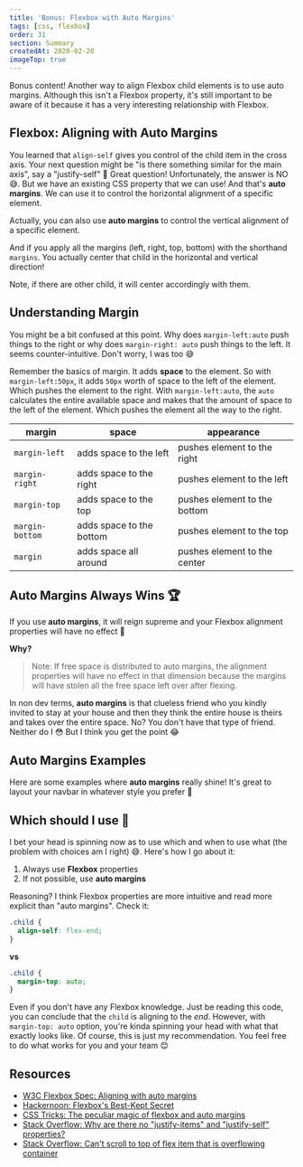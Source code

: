 ```yaml
---
title: 'Bonus: Flexbox with Auto Margins'
tags: [css, flexbox]
order: 31
section: Summary
createdAt: 2020-02-20
imageTop: true
---
```


Bonus content! Another way to align Flexbox child elements is to use auto margins. Although this isn't a Flexbox property, it's still important to be aware of it because it has a very interesting relationship with Flexbox.

<markdown-toc></markdown-toc>

## Flexbox: Aligning with Auto Margins

You learned that `align-self` gives you control of the child item in the cross axis. Your next question might be "is there something similar for the main axis", say a "justify-self" 🤔 Great question! Unfortunately, the answer is NO 😅. But we have an existing CSS property that we can use! And that's **auto margins**. We can use it to control the horizontal alignment of a specific element.

<markdown-image img="auto-margins-horizontal" width="600" height="300"></markdown-image>

Actually, you can also use **auto margins** to control the vertical alignment of a specific element.

<markdown-image img="auto-margins-vertical" width="600" height="300"></markdown-image>

And if you apply all the margins (left, right, top, bottom) with the shorthand `margins`. You actually center that child in the horizontal and vertical direction!

<markdown-image img="auto-margins-center" width="600" height="300"></markdown-image>

Note, if there are other child, it will center accordingly with them.

<markdown-image img="auto-margins-center-with-others" width="600" height="300"></markdown-image>

## Understanding Margin

You might be a bit confused at this point. Why does `margin-left:auto` push things to the right or why does `margin-right: auto` push things to the left. It seems counter-intuitive. Don't worry, I was too 😅

Remember the basics of margin. It adds **space** to the element. So with `margin-left:50px`, it adds `50px` worth of space to the left of the element. Which pushes the element to the right. With `margin-left:auto`, the `auto` calculates the entire available space and makes that the amount of space to the left of the element. Which pushes the element all the way to the right.

<markdown-image img="auto-margins-understanding-margin" width="448" height="448"></markdown-image>

| margin          | space                    | appearance                   |
| --------------- | ------------------------ | ---------------------------- |
| `margin-left`   | adds space to the left   | pushes element to the right  |
| `margin-right`  | adds space to the right  | pushes element to the left   |
| `margin-top`    | adds space to the top    | pushes element to the bottom |
| `margin-bottom` | adds space to the bottom | pushes element to the top    |
| `margin`        | adds space all around    | pushes element to the center |

## Auto Margins Always Wins 🏆

If you use **auto margins**, it will reign supreme and your Flexbox alignment properties will have no effect 💪

<markdown-image img="auto-margins-vs-flexbox" width="448" height="448"></markdown-image>

**Why?**

> Note: If free space is distributed to auto margins, the alignment properties will have no effect in that dimension because the margins will have stolen all the free space left over after flexing.

In non dev terms, **auto margins** is that clueless friend who you kindly invited to stay at your house and then they think the entire house is theirs and takes over the entire space. No? You don't have that type of friend. Neither do I 😳 But I think you get the point 😂

## Auto Margins Examples

Here are some examples where **auto margins** really shine! It's great to layout your navbar in whatever style you prefer 🤩

<markdown-image img="auto-margins-examples" width="448" height="448"></markdown-image>

## Which should I use 🤔

I bet your head is spinning now as to use which and when to use what (the problem with choices am I right) 😅. Here's how I go about it:

1. Always use **Flexbox** properties
2. If not possible, use **auto margins**

Reasoning? I think Flexbox properties are more intuitive and read more explicit than "auto margins". Check it:

```css
.child {
  align-self: flex-end;
}
```

**vs**

```css
.child {
  margin-top: auto;
}
```

Even if you don't have any Flexbox knowledge. Just be reading this code, you can conclude that the `child` is aligning to the _end_. However, with `margin-top: auto` option, you're kinda spinning your head with what that exactly looks like. Of course, this is just my recommendation. You feel free to do what works for you and your team 😊

## Resources

- [W3C Flexbox Spec: Aligning with auto margins](https://www.w3.org/TR/css-flexbox-1/#auto-margins)
- [Hackernoon: Flexbox's Best-Kept Secret](https://hackernoon.com/flexbox-s-best-kept-secret-bd3d892826b6)
- [CSS Tricks: The peculiar magic of flexbox and auto margins](https://css-tricks.com/the-peculiar-magic-of-flexbox-and-auto-margins/)
- [Stack Overflow: Why are there no "justify-items" and "justify-self" properties?](https://stackoverflow.com/questions/32551291/in-css-flexbox-why-are-there-no-justify-items-and-justify-self-properties/33856609#33856609)
- [Stack Overflow: Can't scroll to top of flex item that is overflowing container](https://stackoverflow.com/questions/33454533/cant-scroll-to-top-of-flex-item-that-is-overflowing-container)
